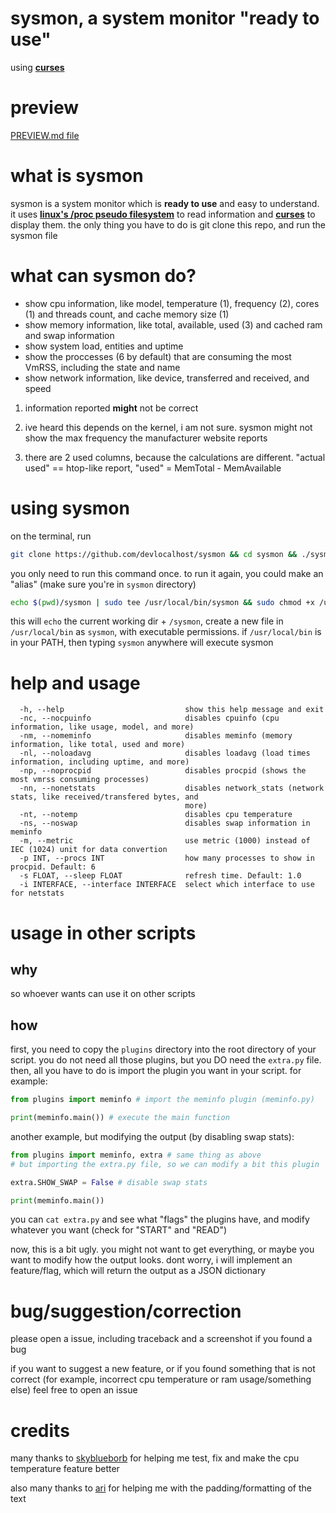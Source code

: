 # sysmon, a system monitor "ready to use"

using [**curses**](https://docs.python.org/3/howto/curses.html)

# preview
[PREVIEW.md file](screens/PREVIEW.md)

# what is sysmon
sysmon is a system monitor which is **ready to use** and easy to understand. it uses [**linux's /proc pseudo filesystem**](https://www.kernel.org/doc/html/latest/filesystems/proc.html) to read information and [**curses**](https://docs.python.org/3/howto/curses.html) to display them. the only thing you have to do is git clone this repo, and run the sysmon file

# what can sysmon do?
 - show cpu information, like model, temperature (1), frequency (2), cores (1) and threads count, and cache memory size (1)
 - show memory information, like total, available, used (3) and cached ram and swap information
 - show system load, entities and uptime
 - show the proccesses (6 by default) that are consuming the most VmRSS, including the state and name
 - show network information, like device, transferred and received, and speed

1. information reported **might** not be correct

2. ive heard this depends on the kernel, i am not sure. sysmon might not show the max frequency the manufacturer website reports

3. there are 2 used columns, because the calculations are different. "actual used" == htop-like report, "used" = MemTotal - MemAvailable

# using sysmon
on the terminal, run
```sh
git clone https://github.com/devlocalhost/sysmon && cd sysmon && ./sysmon
```
you only need to run this command once. to run it again, you could make an "alias" (make sure you're in `sysmon` directory)
```sh
echo $(pwd)/sysmon | sudo tee /usr/local/bin/sysmon && sudo chmod +x /usr/local/bin/sysmon
```
this will `echo` the current working dir + `/sysmon`, create a new file in `/usr/local/bin` as `sysmon`, with executable permissions. if `/usr/local/bin` is in your PATH, then typing `sysmon` anywhere will execute sysmon

# help and usage
```
  -h, --help                           show this help message and exit
  -nc, --nocpuinfo                     disables cpuinfo (cpu information, like usage, model, and more)
  -nm, --nomeminfo                     disables meminfo (memory information, like total, used and more)
  -nl, --noloadavg                     disables loadavg (load times information, including uptime, and more)
  -np, --noprocpid                     disables procpid (shows the most vmrss consuming processes)
  -nn, --nonetstats                    disables network_stats (network stats, like received/transfered bytes, and
                                       more)
  -nt, --notemp                        disables cpu temperature
  -ns, --noswap                        disables swap information in meminfo
  -m, --metric                         use metric (1000) instead of IEC (1024) unit for data convertion
  -p INT, --procs INT                  how many processes to show in procpid. Default: 6
  -s FLOAT, --sleep FLOAT              refresh time. Default: 1.0
  -i INTERFACE, --interface INTERFACE  select which interface to use for netstats
```

# usage in other scripts
## why
so whoever wants can use it on other scripts

## how
first, you need to copy the `plugins` directory into the root directory of your script. you do not need all those plugins, but you DO need the `extra.py` file. then, all you have to do is import the plugin you want in your script. for example:
```python
from plugins import meminfo # import the meminfo plugin (meminfo.py)

print(meminfo.main()) # execute the main function
```

another example, but modifying the output (by disabling swap stats):
```python
from plugins import meminfo, extra # same thing as above
# but importing the extra.py file, so we can modify a bit this plugin

extra.SHOW_SWAP = False # disable swap stats

print(meminfo.main())
```

you can `cat extra.py` and see what "flags" the plugins have, and modify whatever you want (check for "START" and "READ")

now, this is a bit ugly. you might not want to get everything, or maybe you want to modify how the output looks. dont worry, i will implement an feature/flag, which will return the output as a JSON dictionary

# bug/suggestion/correction
please open a issue, including traceback and a screenshot if you found a bug

if you want to suggest a new feature, or if you found something that is not correct (for example, incorrect cpu temperature or ram usage/something else) feel free to open an issue

# credits
many thanks to [skyblueborb](https://github.com/skyblueborb) for helping me test, fix and make the cpu temperature feature better

also many thanks to [ari](https://ari-web.xyz/gh) for helping me with the padding/formatting of the text
